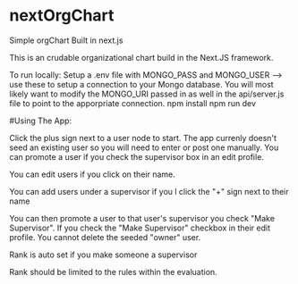 # nextOrgChart
Simple orgChart Built in next.js


This is an crudable organizational chart build in the Next.JS framework.

To run locally:
Setup a .env file with MONGO_PASS and MONGO_USER --> use these to setup a connection to your Mongo database.
You will most likely want to modify the MONGO_URI passed in as well in the api/server.js file to point to the apporpriate connection.
npm install
npm run dev


#Using The App:

Click the plus sign next to a user node to start. The app currenly doesn't seed an existing user so you will need to enter or post one manually. You can promote a user if you check the supervisor box in an edit profile.

You can edit users if you click on their name.

You can add users under a supervisor if you l click the "+" sign next to their name

 You can then promote a user to that user's supervisor  you check "Make Supervisor". If you check the "Make Supervisor" checkbox in their edit profile. You cannot delete the seeded "owner" user.

Rank is auto set if you make someone a supervisor 

Rank should be limited to the rules within the evaluation.
